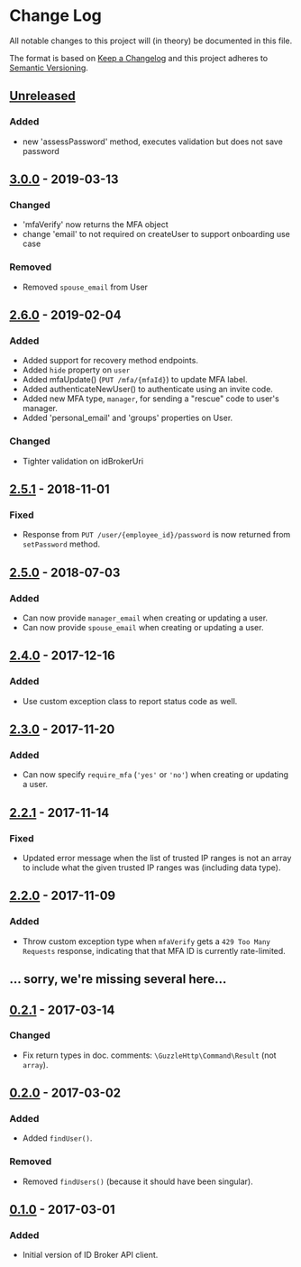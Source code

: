 # Change Log
All notable changes to this project will (in theory) be documented in this file.

The format is based on [Keep a Changelog](http://keepachangelog.com/)
and this project adheres to [Semantic Versioning](http://semver.org/).

## [Unreleased]
### Added
- new 'assessPassword' method, executes validation but does not save password

## [3.0.0] - 2019-03-13
### Changed
- 'mfaVerify' now returns the MFA object
- change 'email' to not required on createUser to support onboarding use case
### Removed
- Removed `spouse_email` from User

## [2.6.0] - 2019-02-04
### Added
- Added support for recovery method endpoints.
- Added `hide` property on `user`
- Added mfaUpdate() (`PUT /mfa/{mfaId}`) to update MFA label.
- Added authenticateNewUser() to authenticate using an invite code.
- Added new MFA type, `manager`, for sending a "rescue" code to user's manager.
- Added 'personal_email' and 'groups' properties on User.
### Changed
- Tighter validation on idBrokerUri

## [2.5.1] - 2018-11-01
### Fixed
- Response from `PUT /user/{employee_id}/password` is now returned from `setPassword` method.

## [2.5.0] - 2018-07-03
### Added
- Can now provide `manager_email` when creating or updating a user.
- Can now provide `spouse_email` when creating or updating a user.

## [2.4.0] - 2017-12-16
### Added
- Use custom exception class to report status code as well.

## [2.3.0] - 2017-11-20
### Added
- Can now specify `require_mfa` (`'yes'` or `'no'`) when creating or updating
  a user.

## [2.2.1] - 2017-11-14
### Fixed
- Updated error message when the list of trusted IP ranges is not an array to
  include what the given trusted IP ranges was (including data type).

## [2.2.0] - 2017-11-09
### Added
- Throw custom exception type when `mfaVerify` gets a `429 Too Many Requests`
  response, indicating that that MFA ID is currently rate-limited.

## ... sorry, we're missing several here...

## [0.2.1] - 2017-03-14
### Changed
- Fix return types in doc. comments: `\GuzzleHttp\Command\Result` (not `array`).

## [0.2.0] - 2017-03-02
### Added
- Added `findUser()`.

### Removed
- Removed `findUsers()` (because it should have been singular).

## [0.1.0] - 2017-03-01
### Added
- Initial version of ID Broker API client.

[Unreleased]: https://github.com/silinternational/idp-id-broker-php-client/compare/3.0.0...HEAD
[3.0.0]: https://github.com/silinternational/idp-id-broker-php-client/compare/2.6.0...3.0.0
[2.6.0]: https://github.com/silinternational/idp-id-broker-php-client/compare/2.5.1...2.6.0
[2.5.1]: https://github.com/silinternational/idp-id-broker-php-client/compare/2.5.0...2.5.1
[2.5.0]: https://github.com/silinternational/idp-id-broker-php-client/compare/2.4.0...2.5.0
[2.4.0]: https://github.com/silinternational/idp-id-broker-php-client/compare/2.3.0...2.4.0
[2.3.0]: https://github.com/silinternational/idp-id-broker-php-client/compare/2.2.1...2.3.0
[2.2.1]: https://github.com/silinternational/idp-id-broker-php-client/compare/2.2.0...2.2.1
[2.2.0]: https://github.com/silinternational/idp-id-broker-php-client/compare/2.1.2...2.2.0
[0.2.1]: https://github.com/silinternational/idp-id-broker-php-client/compare/0.2.0...0.2.1
[0.2.0]: https://github.com/silinternational/idp-id-broker-php-client/compare/0.1.0...0.2.0
[0.1.0]: https://github.com/silinternational/idp-id-broker-php-client/compare/071923e...0.1.0
